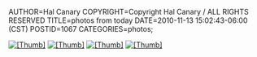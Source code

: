 AUTHOR=Hal Canary
COPYRIGHT=Copyright Hal Canary / ALL RIGHTS RESERVED
TITLE=photos from today
DATE=2010-11-13 15:02:43-06:00 (CST)
POSTID=1067
CATEGORIES=photos;

[![[Thumb]](https://halcanary.org/photos/thumb/2010-11-13_12-07-57_DSCN0627.jpg)](https://halcanary.org/photos/2010-11-13_12-07-57_DSCN0627.jpg) [![[Thumb]](https://halcanary.org/photos/thumb/2010-11-13_11-55-46_DSCN0629.jpg)](https://halcanary.org/photos/2010-11-13_11-55-46_DSCN0629.jpg) [![[Thumb]](https://halcanary.org/photos/thumb/2010-11-13_11-56-23_DSCN0639.jpg)](https://halcanary.org/photos/2010-11-13_11-56-23_DSCN0639.jpg) [![[Thumb]](https://halcanary.org/photos/thumb/2010-11-13_11-33-23_DSCN0641.jpg)](https://halcanary.org/photos/2010-11-13_11-33-23_DSCN0641.jpg)
